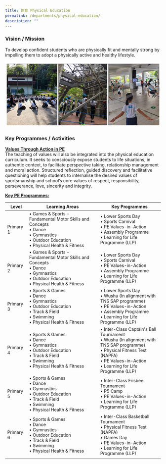 ```yaml
---
title: 体育 Physical Education
permalink: /departments/physical-education/
description: ""
---
```

### Vision / Mission

To develop confident students who are physically fit and mentally strong by impelling them to adopt a physically active and healthy lifestyle.

![](/images/Banner%20_PE_2021.jpg)

### Key Programmes / Activities

**<u>Values Through Action in PE</u>**<br>
The teaching of values will also be integrated into the physical education curriculum. It seeks to consciously expose students to life situations, in authentic context, to facilitate perspective taking, relationship management and moral action. Structured reflection, guided discovery and facilitative questioning will help students to internalise the desired values of sportsmanship and school’s core values of respect, responsibility, perseverance, love, sincerity and integrity.


**<u>Key PE Programmes:</u>**

| Level | Learning Areas | Key Programmes |
|---|---|---|
| Primary 1 | • Games &amp; Sports - Fundamental Motor Skills and Concepts<br>• Dance<br>• Gymnastics<br>• Outdoor Education<br>• Physical Health &amp; Fitness | • Lower Sports Day<br>• Sports Carnival<br>• PE Values-in-Action<br>• Assembly Programme <br>• Learning for Life Programme (LLP) |
| Primary 2 | • Games &amp; Sports - Fundamental Motor Skills and Concepts<br>• Dance<br>• Gymnastics<br>• Outdoor Education<br>• Physical Health &amp; Fitness | • Lower Sports Day<br>• Sports Carnival<br>• PE Values-in-Action<br>• Assembly Programme<br>• Learning for Life Programme (LLP) |
| Primary 3 | • Sports &amp; Games<br>• Dance<br>• Gymnastics<br>• Outdoor Education<br>• Track &amp; Field<br>• Swimming<br>• Physical Health &amp; Fitness | • Lower Sports Day<br>• Wushu (In alignment with TNS SAP programme)<br>• PE Values-in-Action<br>• Assembly Programme<br>• Learning for Life Programme (LLP) |
| Primary 4 | • Sports &amp; Games<br>• Dance<br>• Gymnastics<br>• Outdoor Education<br>• Track &amp; Field<br>• Swimming<br>• Physical Health &amp; Fitness | • Inter-Class Captain's Ball Tournament<br>• Wushu (In alignment with TNS SAP programme)<br>• Physical Fitness Test (NAPFA)<br>• PE Values-in-Action<br>• Learning for Life Programme (LLP) |
| Primary 5 | • Sports &amp; Games<br>• Dance<br>• Gymnastics<br>• Outdoor Education<br>• Track &amp; Field<br>• Swimming<br>• Physical Health &amp; Fitness | • Inter-Class Frisbee Tournament<br>• P5 Camp<br>• PE Values-in-Action<br>• Learning for Life Programme (LLP) |
| Primary 6 | • Sports &amp; Games<br>• Dance<br>• Gymnastics<br>• Outdoor Education<br>• Track &amp; Field<br>• Swimming<br>• Physical Health &amp; Fitness | • Inter-Class Basketball Tournament<br>• Physical Fitness Test (NAPFA)<br>• Games Day<br>• PE Values-in-Action<br>• Learning for Life Programme (LLP) |
| | | |